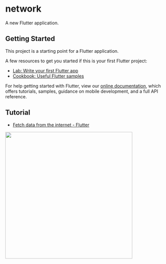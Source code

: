 # network

A new Flutter application.

## Getting Started

This project is a starting point for a Flutter application.

A few resources to get you started if this is your first Flutter project:

- [Lab: Write your first Flutter app](https://flutter.dev/docs/get-started/codelab)
- [Cookbook: Useful Flutter samples](https://flutter.dev/docs/cookbook)

For help getting started with Flutter, view our 
[online documentation](https://flutter.dev/docs), which offers tutorials, 
samples, guidance on mobile development, and a full API reference.

## Tutorial

- [Fetch data from the internet \- Flutter](https://flutter.dev/docs/cookbook/networking/fetch-data)

<img src="https://user-images.githubusercontent.com/18419093/61459668-39c01400-a9a8-11e9-9968-86af7fdb02be.gif" width=400>
